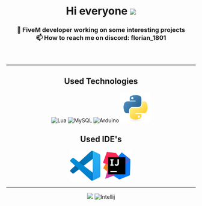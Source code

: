<header align="center">
    <h1 align="center">Hi everyone <img src="https://media.giphy.com/media/hvRJCLFzcasrR4ia7z/giphy.gif" width="35"></h1>
    <h3 align="center">
        🔭 FiveM developer working on some interesting projects<br>
<!--         👨‍🎓 Learning <br> -->
<!--         💬 Fell free to dm me on discord: florian_1801<br> -->
        📫 How to reach me on discord: florian_1801<br>
<!--         💼 I had a 4-month internship at the company GIRE S.A. -->
    </h3>
</header>
<hr>
<div align="center">
    <h2 align="center">Used Technologies</h2>
    <div align="center">
        <img src="https://cdn.jsdelivr.net/gh/devicons/devicon@latest/icons/lua/lua-original.svg" alt="Lua" width="80">
        <img src="https://cdn.jsdelivr.net/gh/devicons/devicon@latest/icons/mysql/mysql-original-wordmark.svg" alt="MySQL" width="80">
        <img src="https://cdn.jsdelivr.net/gh/devicons/devicon@latest/icons/arduino/arduino-original.svg" alt="Arduino" width="80">
        <img src="https://github.com/devicons/devicon/blob/master/icons/python/python-original.svg" alt="Python" width="80">
    </div>
    <h2 align="center">Used IDE's</h2>
    <div align="center">
        <img src="https://github.com/devicons/devicon/blob/master/icons/vscode/vscode-original.svg" alt="VsCode" width="80">
        <img src="https://github.com/devicons/devicon/blob/master/icons/intellij/intellij-original.svg" alt="Intellij" width="80">
    </div>
</div>
<hr>
<footer align="center">
    <p align="center">
        <img src="https://github-readme-stats.vercel.app/api?username=florian-1801&include_all_commits=true&show_icons=true&theme=radical" height="250">
        <img src="https://github-readme-stats.vercel.app/api/top-langs/?username=florian-1801&layout=compact&hide=css&theme=radical" alt="Intellij" height="250">
    </p>
</footer>
